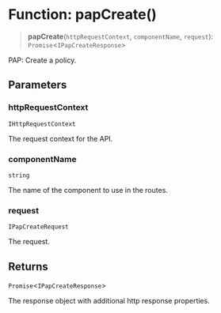 # Function: papCreate()

> **papCreate**(`httpRequestContext`, `componentName`, `request`): `Promise`\<`IPapCreateResponse`\>

PAP: Create a policy.

## Parameters

### httpRequestContext

`IHttpRequestContext`

The request context for the API.

### componentName

`string`

The name of the component to use in the routes.

### request

`IPapCreateRequest`

The request.

## Returns

`Promise`\<`IPapCreateResponse`\>

The response object with additional http response properties.
